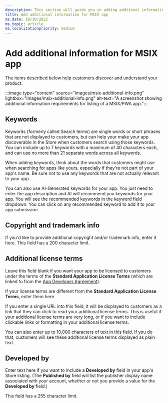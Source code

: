 ```yaml
---
description: This section will guide you in adding addtional information like seacrh terms, copyright info to your MSIX app's store listing.
title: Add additional information for MSIX app
ms.date: 10/30/2022
ms.topic: article
ms.localizationpriority: medium
---
```


# Add additional information for MSIX app

The items described below help customers discover and understand your product.

:::image type="content" source="images/msix-additional-info.png" lightbox="images/msix-additional-info.png" alt-text="A screenshot showing additional information requirements for listing of a MSIX/PWA app.":::

## Keywords

Keywords (formerly called Search terms) are single words or short phrases that are not displayed to customers, but can help your make your app discoverable in the Store when customers search using those keywords. You can include up to 7 keywords with a maximum of 40 characters each, and can use no more than 21 separate words across all keywords.

When adding keywords, think about the words that customers might use when searching for apps like yours, especially if they're not part of your app's name. Be sure not to use any keywords that are not actually relevant to your app.

You can also use AI-Generated keywords for your app. You just need to enter the app description and AI will recommend you keywords for your app. You will see the recommended keywords in the keyword field dropdown. You can click on any recommended keyword to add it to your app submission.

## Copyright and trademark info

If you'd like to provide additional copyright and/or trademark info, enter it here. This field has a 200 character limit.

## Additional license terms

Leave this field blank if you want your app to be licensed to customers under the terms of the **Standard Application License Terms** (which are linked to from the [App Developer Agreement](https://go.microsoft.com/fwlink/?linkid=528905)).

If your license terms are different from the **Standard Application License Terms**, enter them here.

If you enter a single URL into this field, it will be displayed to customers as a link that they can click to read your additional license terms. This is useful if your additional license terms are very long, or if you want to include clickable links or formatting in your additional license terms.

You can also enter up to 10,000 characters of text in this field. If you do that, customers will see these additional license terms displayed as plain text.

## Developed by

Enter text here if you want to include a **Developed by** field in your app's Store listing. (The **Published by** field will list the publisher display name associated with your account, whether or not you provide a value for the **Developed by** field.)

This field has a 255 character limit.


